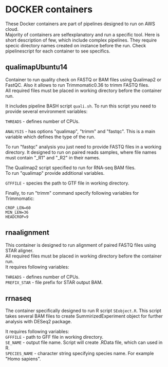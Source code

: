
# DOCKER containers

These Docker containers are part of pipelines designed to run on AWS cloud.  
Majority of containers are selfexplanatory and run a specific tool. Here is short description of few, which include complex pipelines. They require specic directory names created on instance before the run. Check pipelinescript for each container to see specifics.  

## qualimapUbuntu14

Container to run quality check on FASTQ or BAM files using Qualimap2 or FastQC. Also it allows to run Trimmomatic0.36 to trimm FASTQ files.  
All required files must be placed in working directory before the container run.  

It includes pipeline BASH script `quali.sh`. To run this script you need to provide several environment variables:  

`THREADS` - defines number of CPUs.  

`ANALYSIS` - has options "qualimap", "trimm" and "fastqc". This is a main variable which defines the type of the run.  

To run "fastqc" analysis you just need to provide FASTQ files in a working directory. It designed to run on paired reads samples, where file names must contain "_R1" and "_R2" in their names.  

The Qualimap2 script specified to run for RNA-seq BAM files.  
To run "qualimap" provide additional variables.  

`GTFFILE` - species the path to GTF file in working directory.  

Finally, to run "trimm" command specify following variables for Trimmomatic:  

```
CROP_LEN=60
MIN_LEN=36
HEADCROP=9
```
## rnaalignment

This container is designed to run alignment of paired FASTQ files using STAR aligner.  
All required files must be placed in working directory before the container run.  
It requires following variables:  

`THREADS` - defines number of CPUs.  
`PREFIX_STAR` - file prefix for STAR output BAM.

## rrnaseq

The container specifically designed to run R script `SEobject.R`. This script takes several BAM files to create SummirizedExperiment object for further analysis with DESeq2 package.  

It requires following variables:  
`GFFFILE` - path to GFF file in working directory.  
`SE_NAME` - output file name. Script will create .RData file, which can used in R.  
`SPECIES_NAME` - character string specifying species name. For example "Homo sapiens".  
